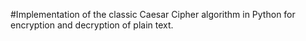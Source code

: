 #Implementation of the classic Caesar Cipher algorithm in Python for encryption and decryption of plain text.
